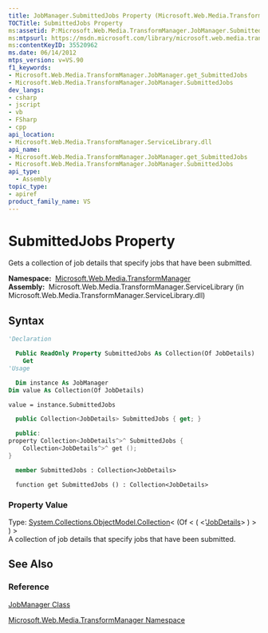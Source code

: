 ```yaml
---
title: JobManager.SubmittedJobs Property (Microsoft.Web.Media.TransformManager)
TOCTitle: SubmittedJobs Property
ms:assetid: P:Microsoft.Web.Media.TransformManager.JobManager.SubmittedJobs
ms:mtpsurl: https://msdn.microsoft.com/library/microsoft.web.media.transformmanager.jobmanager.submittedjobs(v=VS.90)
ms:contentKeyID: 35520962
ms.date: 06/14/2012
mtps_version: v=VS.90
f1_keywords:
- Microsoft.Web.Media.TransformManager.JobManager.get_SubmittedJobs
- Microsoft.Web.Media.TransformManager.JobManager.SubmittedJobs
dev_langs:
- csharp
- jscript
- vb
- FSharp
- cpp
api_location:
- Microsoft.Web.Media.TransformManager.ServiceLibrary.dll
api_name:
- Microsoft.Web.Media.TransformManager.JobManager.get_SubmittedJobs
- Microsoft.Web.Media.TransformManager.JobManager.SubmittedJobs
api_type:
  - Assembly
topic_type:
- apiref
product_family_name: VS
---
```


# SubmittedJobs Property

Gets a collection of job details that specify jobs that have been submitted.

**Namespace:**  [Microsoft.Web.Media.TransformManager](microsoft-web-media-transformmanager-namespace.md)  
**Assembly:**  Microsoft.Web.Media.TransformManager.ServiceLibrary (in Microsoft.Web.Media.TransformManager.ServiceLibrary.dll)

## Syntax

```vb
'Declaration

  Public ReadOnly Property SubmittedJobs As Collection(Of JobDetails)
    Get
'Usage

  Dim instance As JobManager
Dim value As Collection(Of JobDetails)

value = instance.SubmittedJobs
```

```csharp
  public Collection<JobDetails> SubmittedJobs { get; }
```

```cpp
  public:
property Collection<JobDetails^>^ SubmittedJobs {
    Collection<JobDetails^>^ get ();
}
```

``` fsharp
  member SubmittedJobs : Collection<JobDetails>
```

```jscript
  function get SubmittedJobs () : Collection<JobDetails>
```

### Property Value

Type: [System.Collections.ObjectModel.Collection](https://msdn.microsoft.com/library/ms132397)\< (Of \< ( \<'[JobDetails](jobdetails-class-microsoft-web-media-transformmanager.md)\> ) \> ) \>  
A collection of job details that specify jobs that have been submitted.  

## See Also

### Reference

[JobManager Class](jobmanager-class-microsoft-web-media-transformmanager.md)

[Microsoft.Web.Media.TransformManager Namespace](microsoft-web-media-transformmanager-namespace.md)

